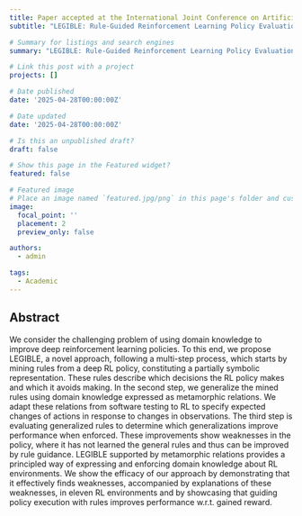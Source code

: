 ```yaml
---
title: Paper accepted at the International Joint Conference on Artificial Intelligence
subtitle: "LEGIBLE: Rule-Guided Reinforcement Learning Policy Evaluation and Improvement"

# Summary for listings and search engines
summary: "LEGIBLE: Rule-Guided Reinforcement Learning Policy Evaluation and Improvement"

# Link this post with a project
projects: []

# Date published
date: '2025-04-28T00:00:00Z'

# Date updated
date: '2025-04-28T00:00:00Z'

# Is this an unpublished draft?
draft: false

# Show this page in the Featured widget?
featured: false

# Featured image
# Place an image named `featured.jpg/png` in this page's folder and customize its options here.
image:
  focal_point: ''
  placement: 2
  preview_only: false

authors:
  - admin

tags:
  - Academic
---
```


## Abstract

We consider the challenging problem of using domain knowledge to improve deep reinforcement learning policies. To this end, we propose LEGIBLE, a novel approach, following a multi-step process, which starts by mining rules from a deep RL policy, constituting a partially symbolic representation. These rules describe which decisions the RL policy makes and which it avoids making. In the second step, we generalize the mined rules using domain knowledge expressed as metamorphic relations. We adapt these relations from software testing to RL to specify expected changes of actions in response to changes in observations. The third step is evaluating generalized rules to determine which generalizations improve performance when enforced. These improvements show weaknesses in the policy, where it has not learned the general rules and thus can be improved by rule guidance. LEGIBLE supported by metamorphic relations provides a principled way of expressing and enforcing domain knowledge about RL environments. We show the efficacy of our approach by demonstrating that it effectively finds weaknesses, accompanied by explanations of these weaknesses, in eleven RL environments and by showcasing that guiding policy execution with rules improves performance w.r.t. gained reward.
